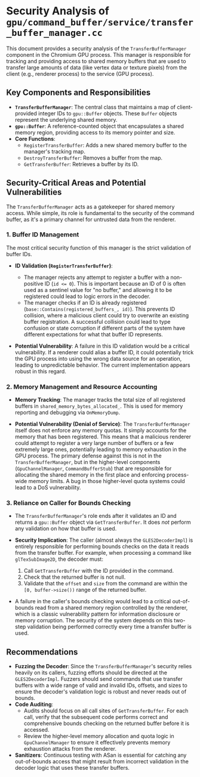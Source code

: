 # Security Analysis of `gpu/command_buffer/service/transfer_buffer_manager.cc`

This document provides a security analysis of the `TransferBufferManager` component in the Chromium GPU process. This manager is responsible for tracking and providing access to shared memory buffers that are used to transfer large amounts of data (like vertex data or texture pixels) from the client (e.g., renderer process) to the service (GPU process).

## Key Components and Responsibilities

*   **`TransferBufferManager`**: The central class that maintains a map of client-provided integer IDs to `gpu::Buffer` objects. These `Buffer` objects represent the underlying shared memory.
*   **`gpu::Buffer`**: A reference-counted object that encapsulates a shared memory region, providing access to its memory pointer and size.
*   **Core Functions**:
    *   `RegisterTransferBuffer`: Adds a new shared memory buffer to the manager's tracking map.
    *   `DestroyTransferBuffer`: Removes a buffer from the map.
    *   `GetTransferBuffer`: Retrieves a buffer by its ID.

## Security-Critical Areas and Potential Vulnerabilities

The `TransferBufferManager` acts as a gatekeeper for shared memory access. While simple, its role is fundamental to the security of the command buffer, as it's a primary channel for untrusted data from the renderer.

### 1. Buffer ID Management

The most critical security function of this manager is the strict validation of buffer IDs.

*   **ID Validation (`RegisterTransferBuffer`)**:
    *   The manager rejects any attempt to register a buffer with a non-positive ID (`id <= 0`). This is important because an ID of 0 is often used as a sentinel value for "no buffer," and allowing it to be registered could lead to logic errors in the decoder.
    *   The manager checks if an ID is already registered (`base::Contains(registered_buffers_, id)`). This prevents ID collision, where a malicious client could try to overwrite an existing buffer registration. A successful collision could lead to type confusion or state corruption if different parts of the system have different expectations for what that buffer ID represents.

*   **Potential Vulnerability**: A failure in this ID validation would be a critical vulnerability. If a renderer could alias a buffer ID, it could potentially trick the GPU process into using the wrong data source for an operation, leading to unpredictable behavior. The current implementation appears robust in this regard.

### 2. Memory Management and Resource Accounting

*   **Memory Tracking**: The manager tracks the total size of all registered buffers in `shared_memory_bytes_allocated_`. This is used for memory reporting and debugging via `OnMemoryDump`.

*   **Potential Vulnerability (Denial of Service)**: The `TransferBufferManager` itself does not enforce any memory quotas. It simply accounts for the memory that has been registered. This means that a malicious renderer could attempt to register a very large number of buffers or a few extremely large ones, potentially leading to memory exhaustion in the GPU process. The primary defense against this is not in the `TransferBufferManager`, but in the higher-level components (`GpuChannelManager`, `CommandBufferStub`) that are responsible for allocating the shared memory in the first place and enforcing process-wide memory limits. A bug in those higher-level quota systems could lead to a DoS vulnerability.

### 3. Reliance on Caller for Bounds Checking

*   The `TransferBufferManager`'s role ends after it validates an ID and returns a `gpu::Buffer` object via `GetTransferBuffer`. It does *not* perform any validation on how that buffer is used.
*   **Security Implication**: The caller (almost always the `GLES2DecoderImpl`) is entirely responsible for performing bounds checks on the data it reads from the transfer buffer. For example, when processing a command like `glTexSubImage2D`, the decoder must:
    1.  Call `GetTransferBuffer` with the ID provided in the command.
    2.  Check that the returned buffer is not null.
    3.  Validate that the `offset` and `size` from the command are within the `[0, buffer->size())` range of the returned buffer.

*   A failure in the caller's bounds checking would lead to a critical out-of-bounds read from a shared memory region controlled by the renderer, which is a classic vulnerability pattern for information disclosure or memory corruption. The security of the system depends on this two-step validation being performed correctly every time a transfer buffer is used.

## Recommendations

*   **Fuzzing the Decoder**: Since the `TransferBufferManager`'s security relies heavily on its callers, fuzzing efforts should be directed at the `GLES2DecoderImpl`. Fuzzers should send commands that use transfer buffers with a wide range of valid and invalid IDs, offsets, and sizes to ensure the decoder's validation logic is robust and never reads out of bounds.
*   **Code Auditing**:
    *   Audits should focus on all call sites of `GetTransferBuffer`. For each call, verify that the subsequent code performs correct and comprehensive bounds checking on the returned buffer before it is accessed.
    *   Review the higher-level memory allocation and quota logic in `GpuChannelManager` to ensure it effectively prevents memory exhaustion attacks from the renderer.
*   **Sanitizers**: Continuous testing with ASan is essential for catching any out-of-bounds access that might result from incorrect validation in the decoder logic that uses these transfer buffers.